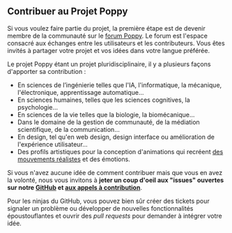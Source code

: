## Contribuer au Projet Poppy

Si vous voulez faire partie du projet, la première étape est de devenir membre de la communauté sur le [forum Poppy](https://forum.poppy-project.org). Le forum est l'espace consacré aux échanges entre les utilisateurs et les contributeurs. Vous êtes invités à partager votre projet et vos idées dans votre langue préférée.

Le projet Poppy étant un projet pluridisciplinaire, il y a plusieurs façons d'apporter sa contribution :

- En sciences de l’ingénierie telles que l'IA, l'informatique, la mécanique, l'électronique, apprentissage automatique...
- En sciences humaines, telles que les sciences cognitives, la psychologie...
- En sciences de la vie telles que la biologie, la biomécanique...
- Dans le domaine de la gestion de communauté, de la médiation scientifique, de la communication...
- En design, tel qu'en web design, design interface ou amélioration de l'expérience utilisateur...
- Des profils artistiques pour la conception d'animations qui recréent [des mouvements réalistes](http://en.wikipedia.org/wiki/Disney_Animation:_The_Illusion_of_Life) et des émotions.

Si vous n'avez aucune idée de comment contribuer mais que vous en avez la volonté, nous vous invitons à **jeter un coup d'oeil aux "issues" ouvertes sur notre [GitHub](https://github.com/poppy-project/) et [aux appels à contribution](https://forum.poppy-project.org/tags/call-for-contributions)**.

Pour les ninjas du GitHub, vous pouvez bien sûr créer des tickets pour signaler un problème ou développer de nouvelles fonctionnalités époustouflantes et ouvrir des *pull requests* pour demander à intégrer votre idée.
